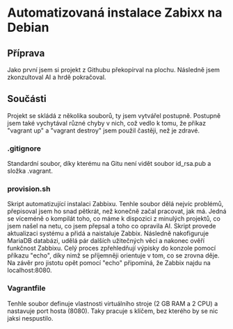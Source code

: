 # Automatizovaná instalace Zabixx na Debian
## Příprava
Jako první jsem si projekt z Githubu překopírval na plochu. Následně jsem zkonzultoval AI a hrdě pokračoval. 

## Součásti
Projekt se skládá z několika souborů, ty jsem vytvářel postupně. Postupně jsem také vychytával různé chyby v nich, což vedlo k tomu, že příkaz "vagrant up" a "vagrant destroy" jsem použil častěji, než je zdravé.

### .gitignore
Standardní soubor, díky kterému na Gitu není vidět soubor id_rsa.pub a složka .vagrant.

### provision.sh
Skript automatizující instalaci Zabbixu. Tenhle soubor dělá nejvíc problémů, přepisoval jsem ho snad pětkrát, než konečně začal pracovat, jak má. Jedná se víceméně o kompilát toho, co máme k dispozici z minulých projektů, co jsem našel na netu, co jsem přepsal a toho co opravila AI. Skript provede aktualizaci systému a přidá a naistaluje Zabbix. Následně nakofiguruje MariaDB databázi, udělá pár dalších užitečných věcí a nakonec ověří funkčnost Zabbixu. Celý proces  zpřehledňují výpisky do konzole pomocí příkazu "echo", díky nimž se příjemněji orientuje v tom, co se zrovna děje. Na závěr pro jistotu opět pomocí "echo" připomíná, že Zabbix najdu na localhost:8080.

### Vagrantfile
Tenhle soubor definuje vlastnosti virtuálního stroje (2 GB RAM a 2 CPU) a nastavuje port hosta (8080). Taky pracuje s klíčem, bez kterého by se nic jaksi nespustilo.
